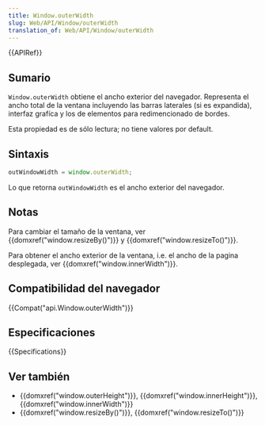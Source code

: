 ```yaml
---
title: Window.outerWidth
slug: Web/API/Window/outerWidth
translation_of: Web/API/Window/outerWidth
---
```


{{APIRef}}

## Sumario

`Window.outerWidth` obtiene el ancho exterior del navegador. Representa el ancho total de la ventana incluyendo las barras laterales (si es expandida), interfaz grafíca y los de elementos para redimencionado de bordes.

Esta propiedad es de sólo lectura; no tiene valores por default.

## Sintaxis

```js
outWindowWidth = window.outerWidth;
```

Lo que retorna `outWindowWidth` es el ancho exterior del navegador.

## Notas

Para cambiar el tamaño de la ventana, ver {{domxref("window.resizeBy()")}} y {{domxref("window.resizeTo()")}}.

Para obtener el ancho exterior de la ventana, i.e. el ancho de la pagina desplegada, ver {{domxref("window.innerWidth")}}.

## Compatibilidad del navegador

{{Compat("api.Window.outerWidth")}}

## Especificaciones

{{Specifications}}

## Ver también

- {{domxref("window.outerHeight")}}, {{domxref("window.innerHeight")}}, {{domxref("window.innerWidth")}}
- {{domxref("window.resizeBy()")}}, {{domxref("window.resizeTo()")}}
